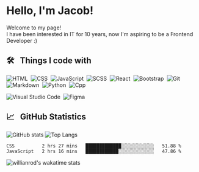  # Hello, I'm Jacob!
 
<p>Welcome to my page! </br> I have been interested in IT for 10 years, now I'm aspiring to be a Frontend Developer :)</p>

 
## 🛠 &nbsp; Things I code with
![HTML](https://img.shields.io/badge/-HTML-05122A?style=flat&logo=HTML5)&nbsp;
![CSS](https://img.shields.io/badge/-CSS-05122A?style=flat&logo=CSS3&logoColor=1572B6)&nbsp;
![JavaScript](https://img.shields.io/badge/-JavaScript-05122A?style=flat&logo=javascript)&nbsp;
![SCSS](https://img.shields.io/badge/-SCSS-05122A?style=flat&logo=SASS)&nbsp;
![React](https://img.shields.io/badge/-React-05122A?style=flat&logo=react)&nbsp;
![Bootstrap](https://img.shields.io/badge/-Bootstrap-05122A?style=flat-square&logo=bootstrap)&nbsp;
![Git](https://img.shields.io/badge/-Git-05122A?style=flat&logo=git)&nbsp;
![Markdown](https://img.shields.io/badge/-Markdown-05122A?style=flat&logo=markdown)&nbsp;
![Python](https://img.shields.io/badge/-Python-05122A?style=flat&logo=python)&nbsp;
![Cpp](https://img.shields.io/badge/-C++-05122A?style=flat&logo=c%2B%2B&)&nbsp;

![Visual Studio Code](https://img.shields.io/badge/-Visual%20Studio%20Code-05122A?style=flat&logo=visual-studio-code&logoColor=007ACC)&nbsp;
![Figma](https://img.shields.io/badge/-Figma-05122A?style=flat&logo=Figma)&nbsp;
 

## 📈 &nbsp; GitHub Statistics
![GitHub stats](https://github-readme-stats.vercel.app/api?username=JakubFaltyn&show_icons=true&theme=radical)
![Top Langs](https://github-readme-stats.vercel.app/api/top-langs/?username=JakubFaltyn&layout=compact&theme=radical)

<!--START_SECTION:waka-->
```text
CSS          2 hrs 27 mins   █████████████░░░░░░░░░░░░   51.88 % 
JavaScript   2 hrs 16 mins   ████████████░░░░░░░░░░░░░   47.86 % 
```
<!--END_SECTION:waka-->

![willianrod's wakatime stats](https://github-readme-stats.vercel.app/api/wakatime?username=JakubFaltyn&v=2)
